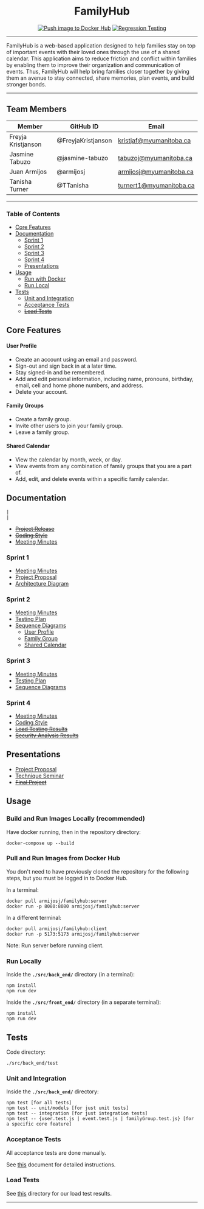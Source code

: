 <div align="center">

# FamilyHub

[![Push image to Docker Hub](https://github.com/TTanisha/FamilyHub/actions/workflows/push-image.yml/badge.svg)](https://github.com/TTanisha/FamilyHub/actions/workflows/push-image.yml)
[![Regression Testing](https://github.com/TTanisha/FamilyHub/actions/workflows/regression-testing.yml/badge.svg)](https://github.com/TTanisha/FamilyHub/actions/workflows/regression-testing.yml)

--------------

</div>

FamilyHub is a web-based application designed to help families stay on top of important events with their loved ones through the use of a shared calendar. This application aims to reduce friction and conflict within families by enabling them to improve their organization and communication of events. Thus, FamilyHub will help bring families closer together by giving them an avenue to stay connected, share memories, plan events, and build stronger bonds.

--------------

## Team Members
| Member             | GitHub ID          | Email                   |
|--------------------|--------------------|-------------------------|
| Freyja Kristjanson | @FreyjaKristjanson | kristjaf@myumanitoba.ca |
| Jasmine Tabuzo     | @jasmine-tabuzo    | tabuzoj@myumanitoba.ca  |
| Juan Armijos       | @armijosj          | armijosj@myumanitoba.ca |
| Tanisha Turner     | @TTanisha          | turnert1@myumanitoba.ca |

---

### Table of Contents

- [Core Features](#core-features)
- [Documentation](#documentation)
  - [Sprint 1](#sprint-1)
  - [Sprint 2](#sprint-2)
  - [Sprint 3](#sprint-3)
  - [Sprint 4](#sprint-4)
  - [Presentations](#presentations)
- [Usage](#usage)
  - [Run with Docker](#run-with-docker)
  - [Run Local](#run-locally)
- [Tests](#tests)
  - [Unit and Integration](#unit-and-integration)
  - [Acceptance Tests](#acceptance-tests)
  - ~~[Load Tests](#load-tests)~~

## Core Features

#### User Profile 

- Create an account using an email and password.
- Sign-out and sign back in at a later time.
- Stay signed-in and be remembered.
- Add and edit personal information, including name, pronouns, birthday, email, cell and home phone numbers, and address. 
- Delete your account. 

#### Family Groups

- Create a family group.
- Invite other users to join your family group. 
- Leave a family group. 


#### Shared Calendar

- View the calendar by month, week, or day. 
- View events from any combination of family groups that you are a part of. 
- Add, edit, and delete events within a specific family calendar. 

## Documentation 

```
|
|
```

- ~~[Project Release](docs/sprint-4/project_release.md)~~
- ~~[Coding Style](docs/sprint-4/coding_style.md)~~
- [Meeting Minutes](https://github.com/TTanisha/FamilyHub/wiki/Meeting-Minutes)

### Sprint 1

- [Meeting Minutes](https://github.com/TTanisha/FamilyHub/wiki/Meeting-Minutes#sprint-1)
- [Project Proposal](docs/sprint-1/Project_Proposal.md)
- [Architecture Diagram](docs/sprint-1/architecture-diagram.png)

### Sprint 2

- [Meeting Minutes](https://github.com/TTanisha/FamilyHub/wiki/Meeting-Minutes#sprint-2)
- [Testing Plan](docs/sprint-2/Testing_Plan.md)
- [Sequence Diagrams](docs/sprint-2/Sequence%20Diagrams/)
  - [User Profile](./docs/sprint-2/Sequence%20Diagrams/profile-page-sequence-diagram.png)
  - [Family Group](./docs/sprint-2/Sequence%20Diagrams/family-group-sequence-diagram.png)
  - [Shared Calendar](./docs/sprint-2/Sequence%20Diagrams/shared-calendar-sequence-diagram.png)   

### Sprint 3

- [Meeting Minutes](https://github.com/TTanisha/FamilyHub/wiki/Meeting-Minutes#sprint-3)
- [Testing Plan](docs/sprint-3/Testing_Plan.md)
- [Sequence Diagrams](docs/sprint-3/sequence-diagram-shared-calendar-v2.png)


### Sprint 4

- [Meeting Minutes](https://github.com/TTanisha/FamilyHub/wiki/Meeting-Minutes#sprint-4)
- [Coding Style](docs/sprint-4/coding_style.md)
- ~~[Load Testing Results](docs/sprint-4/)~~
- ~~[Security Analysis Results](docs/sprint-4/)~~

## Presentations 

- [Project Proposal](docs/presentations/Project_Proposal.pptx)
- [Technique Seminar](docs/presentations/Technique_Seminar.pptx)
- ~~[Final Project](docs/presentations/)~~

## Usage 

### Build and Run Images Locally (recommended)

Have docker running, then in the repository directory:
```
docker-compose up --build
```

### Pull and Run Images from Docker Hub

You don't need to have previously cloned the repository for the following steps, but you must be logged in to Docker Hub.

In a terminal:
```
docker pull armijosj/familyhub:server
docker run -p 8080:8080 armijosj/familyhub:server
```

In a different terminal:
```
docker pull armijosj/familyhub:client
docker run -p 5173:5173 armijosj/familyhub:server
```

Note: Run server before running client.

### Run Locally 

Inside the **`./src/back_end/`** directory (in a terminal):
``` 
npm install
npm run dev
```

Inside the **`./src/front_end/`** directory (in a separate terminal):
``` 
npm install
npm run dev
```

## Tests

Code directory:
```
./src/back_end/test
```

### Unit and Integration 

Inside the **`./src/back_end/`** directory:
```
npm test [for all tests]
npm test -- unit/models [for just unit tests]
npm test -- integration [for just integration tests]
npm test -- {user.test.js | event.test.js | familyGroup.test.js} [for a specific core feature]
```

### Acceptance Tests

All acceptance tests are done manually. 

See [this](back_end/test/acceptance_tests.md) document for detailed instructions. 

### Load Tests

See [this]() directory for our load test results. 

---
